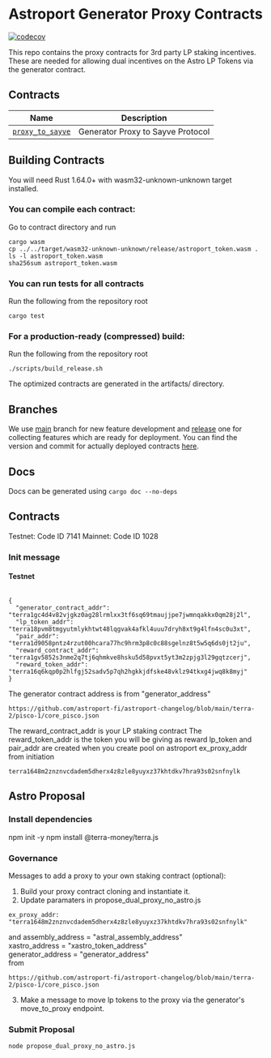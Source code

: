 # Astroport Generator Proxy Contracts

[![codecov](https://codecov.io/gh/astroport-fi/astro-generator-proxy-contracts/branch/main/graph/badge.svg?token=ZCO1D3AGSM)](https://codecov.io/gh/astroport-fi/astro-generator-proxy-contracts)

This repo contains the proxy contracts for 3rd party LP staking incentives.
These are needed for allowing dual incentives on the Astro LP Tokens via the generator contract.

## Contracts

| Name                           | Description                      |
| ------------------------------ | -------------------------------- |
| [`proxy_to_sayve`](contracts/proxy_to_sayve) | Generator Proxy to Sayve Protocol |

## Building Contracts

You will need Rust 1.64.0+ with wasm32-unknown-unknown target installed.

### You can compile each contract:
Go to contract directory and run 
    
```
cargo wasm
cp ../../target/wasm32-unknown-unknown/release/astroport_token.wasm .
ls -l astroport_token.wasm
sha256sum astroport_token.wasm
```

### You can run tests for all contracts
Run the following from the repository root

```
cargo test
```

### For a production-ready (compressed) build:
Run the following from the repository root

```
./scripts/build_release.sh
```

The optimized contracts are generated in the artifacts/ directory.

## Branches

We use [main](https://github.com/astroport-fi/astro-generator-proxy-contracts/tree/main) branch for new feature development and [release](https://github.com/astroport-fi/astro-generator-proxy-contracts/tree/release) one for collecting features which are ready for deployment. You can find the version and commit for actually deployed contracts [here](https://github.com/astroport-fi/astroport-changelog).

## Docs

Docs can be generated using `cargo doc --no-deps`

## Contracts
Testnet: Code ID 7141
Mainnet: Code ID 1028

### Init message
#### Testnet
```

{
  "generator_contract_addr": "terra1gc4d4v82vjgkz0ag28lrmlxx3tf6sq69tmaujjpe7jwmnqakkx0qm28j2l",
  "lp_token_addr": "terra18pvm8tmgyutmlykhtwt48lqgvak4afkl4uuu7dryh8xt9g4lfn4sc0u3xt",
  "pair_addr": "terra1d9058pntz4rzut00hcara77hc9hrm3p8c0c88sgelnz8t5w5q6ds0jt2ju",
  "reward_contract_addr": "terra1gv5852s3nme2q7tj6qhmkve8hsku5d58pvxt5yt3m2zpjg3l29gqtzcerj",
  "reward_token_addr": "terra16q6kqp0p2hlfgj52sadv5p7qh2hgkkjdfske48vklz94tkxg4jwq8k8myj"
}
```

The generator contract address is from "generator_address"
```
https://github.com/astroport-fi/astroport-changelog/blob/main/terra-2/pisco-1/core_pisco.json
```
The reward_contract_addr is your LP staking contract
The reward_token_addr is the token you will be giving as reward
lp_token and pair_addr are created when you create pool on astroport
ex_proxy_addr from initiation
```
terra1648m2znznvcdadem5dherx4z8zle8yuyxz37khtdkv7hra93s02snfnylk
```


## Astro Proposal
### Install dependencies
npm init -y
npm install @terra-money/terra.js



### Governance
Messages to add a proxy to your own staking contract (optional):
1. Build your proxy contract cloning and instantiate it.
2. Update paramaters in propose_dual_proxy_no_astro.js 
```
ex_proxy_addr: "terra1648m2znznvcdadem5dherx4z8zle8yuyxz37khtdkv7hra93s02snfnylk"
```
and
assembly_address = "astral_assembly_address" <br>
xastro_address = "xastro_token_address" <br>
generator_address = "generator_address" <br>
from 
```
https://github.com/astroport-fi/astroport-changelog/blob/main/terra-2/pisco-1/core_pisco.json
```
3. Make a message to move lp tokens to the proxy via the generator's move_to_proxy endpoint.


### Submit Proposal
```
node propose_dual_proxy_no_astro.js
```

